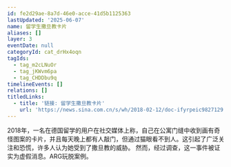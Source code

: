 ```yaml
---
id: fe2d29ae-8a7d-46e0-acce-41d5b1125363
lastUpdated: '2025-06-07'
name: 留学生撒旦教卡片
aliases: []
layer: 3
eventDate: null
categoryId: cat_drHx4oqn
tagIds:
  - tag_m2cLNuOr
  - tag_jKWvm6pa
  - tag_CHDDbu9q
timelineEvents: []
relations: []
titledLinks:
  - title: '链接: 留学生撒旦教卡片'
    url: 'https://news.sina.com.cn/s/wh/2018-02-12/doc-ifyrpeic9827129.shtml'
---
```

2018年，一名在德国留学的用户在社交媒体上称，自己在公寓门缝中收到画有奇怪图案的卡片，并且每天晚上都有人敲门，但通过猫眼看不到人。这引起了广泛关注和恐慌，许多人认为她受到了撒旦教的威胁。 然而，经过调查，这一事件被证实为虚假消息。ARG玩脱案例。
